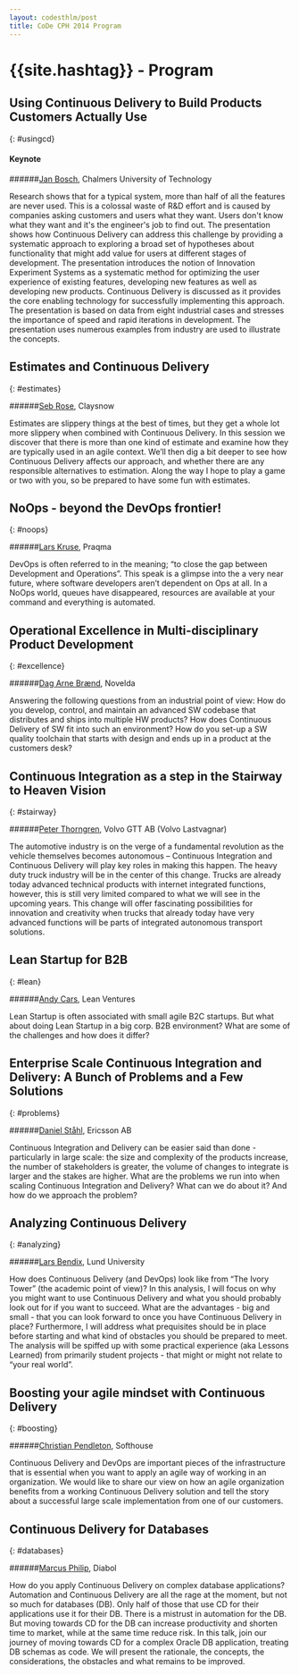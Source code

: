 ```yaml
---
layout: codesthlm/post
title: CoDe CPH 2014 Program
---
```

# {{site.hashtag}} - Program

## Using Continuous Delivery to Build Products Customers Actually Use
{: #usingcd}

#### Keynote

######[Jan Bosch]({{site.root}}/speakers#jbosch), Chalmers University of Technology

Research shows that for a typical system, more than half of all the features are never used. This is a colossal waste of R&D effort and is caused by companies asking customers and users what they want. Users don't know what they want and it's the engineer's job to find out. The presentation shows how Continuous Delivery can address this challenge by providing a systematic approach to exploring a broad set of hypotheses about functionality that might add value for users at different stages of development. The presentation introduces the notion of Innovation Experiment Systems as a systematic method for optimizing the user experience of existing features, developing new features as well as developing new products. Continuous Delivery is discussed as it provides the core enabling technology for successfully implementing this approach. The presentation is based on data from eight industrial cases and stresses the importance of speed and rapid iterations in development. The presentation uses numerous examples from industry are used to illustrate the concepts.

## Estimates and Continuous Delivery
{: #estimates}

######[Seb Rose](/sthlm15/speakers#srose), Claysnow

Estimates are slippery things at the best of times, but they get a whole lot more slippery when combined with Continuous Delivery. In this session we discover that there is more than one kind of estimate and examine how they are typically used in an agile context. We’ll then dig a bit deeper to see how Continuous Delivery affects our approach, and whether there are any responsible alternatives to estimation. Along the way I hope to play a game or two with you, so be prepared to have some fun with estimates.

## NoOps - beyond the DevOps frontier!
{: #noops}

######[Lars Kruse](/sthlm15/speakers#lkruse), Praqma

DevOps is often referred to in the meaning; “to close the gap between Development and Operations”. This speak is a glimpse into the a very near future, where software developers aren’t dependent on Ops at all. In a NoOps world, queues have disappeared, resources are available at your command and everything is automated.

## Operational Excellence in Multi-disciplinary Product Development
{: #excellence}

######[Dag Arne Brænd](/sthlm15/speakers#dbraend), Novelda

Answering the following questions from an industrial point of view: How do you develop, control, and maintain an advanced SW codebase that distributes and ships into multiple HW products? How does Continuous Delivery of SW fit into such an environment? How do you set-up a SW quality toolchain that starts with design and ends up in a product at the customers desk?

## Continuous Integration as a step in the Stairway to Heaven Vision
{: #stairway}

######[Peter Thorngren](/sthlm15/speakers#pthorngren), Volvo GTT AB (Volvo Lastvagnar)

The automotive industry is on the verge of a fundamental revolution as the vehicle themselves becomes autonomous – Continuous Integration and Continuous Delivery will play key roles in making this happen. The heavy duty truck industry will be in the center of this change. Trucks are already today advanced technical products with internet integrated functions, however, this is still very limited compared to what we will see in the upcoming years. This change will offer fascinating possibilities for innovation and creativity when trucks that already today have very advanced functions will be parts of integrated autonomous transport solutions.

## Lean Startup for B2B
{: #lean}

######[Andy Cars](/sthlm15/speakers#acars), Lean Ventures

Lean Startup is often associated with small agile B2C startups. But what about doing Lean Startup in a big corp. B2B environment? What are some of the challenges and how does it differ?

## Enterprise Scale Continuous Integration and Delivery: A Bunch of Problems and a Few Solutions
{: #problems}

######[Daniel Ståhl](/sthlm15/speakers#dsthaal), Ericsson AB

Continuous Integration and Delivery can be easier said than done - particularly in large scale: the size and complexity of the products increase, the number of stakeholders is greater, the volume of changes to integrate is larger and the stakes are higher. What are the problems we run into when scaling Continuous Integration and Delivery? What can we do about it? And how do we approach the problem?

## Analyzing Continuous Delivery
{: #analyzing}

######[Lars Bendix](/sthlm15/speakers#bendix), Lund University

How does Continuous Delivery (and DevOps) look like from “The Ivory Tower” (the academic point of view)? In this analysis, I will focus on why you might want to use Continuous Delivery and what you should probably look out for if you want to succeed. What are the advantages - big and small - that you can look forward to once you have Continuous Delivery in place? Furthermore, I will address what prequisites should be in place before starting and what kind of obstacles you should be prepared to meet. The analysis will be spiffed up with some practical experience (aka Lessons Learned) from primarily student projects - that might or might not relate to “your real world”.

## Boosting your agile mindset with Continuous Delivery
{: #boosting}

######[Christian Pendleton](/sthlm15/speakers#cpendleton), Softhouse

Continuous Delivery and DevOps are important pieces of the infrastructure that is essential when you want to apply an agile way of working in an organization. We would like to share our view on how an agile organization benefits from a working Continuous Delivery solution and tell the story about a successful large scale implementation from one of our customers.

## Continuous Delivery for Databases
{: #databases}

######[Marcus Philip](/sthlm15/speakers#mphilip), Diabol

How do you apply Continuous Delivery on complex database applications? Automation and Continuous Delivery are all the rage at the moment, but not so much for databases (DB). Only half of those that use CD for their applications use it for their DB. There is a mistrust in automation for the DB. But moving towards CD for the DB can increase productivity and shorten time to market, while at the same time reduce risk. In this talk, join our journey of moving towards CD for a complex Oracle DB application, treating DB schemas as code. We will present the rationale, the concepts, the considerations, the obstacles and what remains to be improved.
